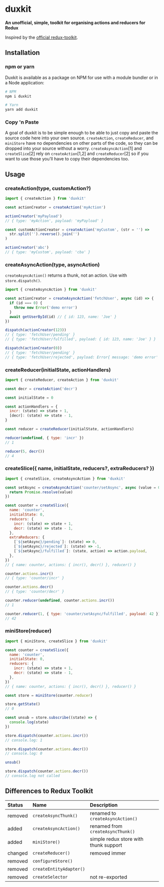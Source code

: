 # duxkit

**An unofficial, simple, toolkit for organising actions and reducers for Redux**

Inspired by the [official redux-toolkit](https://redux-toolkit.js.org/).

## Installation

### npm or yarn

Duxkit is available as a package on NPM for use with a module bundler or in a Node application:

```bash
# NPM
npm i duxkit

# Yarn
yarn add duxkit
```

### Copy 'n Paste

A goal of duxkit is to be simple enough to be able to just copy and paste the source code here into your own source. `createAction`, `createReducer`, and `miniStore` have no dependencies on other parts of the code, so they can be dropped into your source without a worry. `createAsyncAction`[1] and `createSlice`[2] rely on `createAction`[1,2] and `createReducer`[2] so if you want to use those you'll have to copy their dependencies too.

## Usage

### createAction(type, customAction?)

```javascript
import { createAction } from 'duxkit'

const actionCreator = createAction('myAction')

actionCreator('myPayload')
// { type: 'myAction', payload: 'myPayload' }

const customActionCreator = createAction('myCustom', (str = '') =>
  str.split('').reverse().join('')
)

actionCreator('abc')
// { type: 'myCustom', payload: 'cba' }
```

### createAsyncAction(type, asyncAction)

`createAsyncAction()` returns a thunk, not an action. Use with `store.dispatch()`.

```javascript
import { createAsyncAction } from 'duxkit'

const actionCreator = createAsyncAction('fetchUser', async (id) => {
  if (id === 0) {
    throw new Error('demo error')
  }
  await getUserById(id) // { id: 123, name: 'Joe' }
})

dispatch(actionCreator(123))
// { type: 'fetchUser/pending' }
// { type: 'fetchUser/fulfilled', payload: { id: 123, name: 'Joe' } }

dispatch(actionCreator(0))
// { type: 'fetchUser/pending' }
// { type: 'fetchUser/rejected', payload: Error{ message: 'demo error' } }
```

### createReducer(initialState, actionHandlers)

```javascript
import { createReducer, createAction } from 'duxkit'

const decr = createAction('decr')

const initialState = 0

const actionHandlers = {
  incr: (state) => state + 1,
  [decr]: (state) => state - 1,
}

const reducer = createReducer(initialState, actionHandlers)

reducer(undefined, { type: 'incr' })
// 1

reducer(5, decr())
// 4
```

### createSlice({ name, initialState, reducers?, extraReducers? })

```javascript
import { createSlice, createAsyncAction } from 'duxkit'

const setAsync = createAsyncAction('counter/setAsync', async (value = 0) => {
  return Promise.resolve(value)
})

const counter = createSlice({
  name: 'counter',
  initialState: 0,
  reducers: {
    incr: (state) => state + 1,
    decr: (state) => state - 1,
  },
  extraReducers: {
    [`${setAsync}/pending`]: (state) => 0,
    [`${setAsync}/rejected`]: (state) => -1,
    [`${setAsync}/fulfilled`]: (state, action) => action.payload,
  },
})
// { name: counter, actions: { incr(), decr() }, reducer() }

counter.actions.incr()
// { type: 'counter/incr' }

counter.actions.decr()
// { type: 'counter/decr' }

counter.reducer(undefined, counter.actions.incr())
// 1

counter.reducer(1, { type: 'counter/setAsync/fulfilled', payload: 42 })
// 42
```

### miniStore(reducer)

```javascript
import { miniStore, createSlice } from 'duxkit'

const counter = createSlice({
  name: 'counter',
  initialState: 0,
  reducers: {
    incr: (state) => state + 1,
    decr: (state) => state - 1,
  },
})
// { name: counter, actions: { incr(), decr() }, reducer() }

const store = miniStore(counter.reducer)

store.getState()
// 0

const unsub = store.subscribe((state) => {
  console.log(state)
})

store.dispatch(counter.actions.incr())
// console.log: 1

store.dispatch(counter.actions.decr())
// console.log: 0

unsub()

store.dispatch(counter.actions.decr())
// console.log not called
```

## Differences to Redux Toolkit

| Status  | Name                    | Description                           |
| :------ | :---------------------- | :------------------------------------ |
| removed | `createAsyncThunk()`    | renamed to `createAsyncAction()`      |
| added   | `createAsyncAction()`   | renamed from `createAsyncThunk()`     |
| added   | `miniStore()`           | simple redux store with thunk support |
| changed | `createReducer()`       | removed immer                         |
| removed | `configureStore()`      |                                       |
| removed | `createEntityAdapter()` |                                       |
| removed | `createSelector`        | not re-exported                       |
